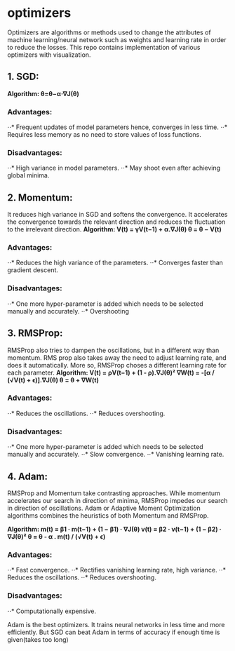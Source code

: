 # optimizers
Optimizers are algorithms or methods used to change the attributes of  machine learning/neural network such as weights and learning rate in order to reduce the losses.
This repo contains implementation of various optimizers with visualization.

## 1. SGD:
**Algorithm: θ=θ−α⋅∇J(θ)**
### Advantages:
⋅⋅* Frequent updates of model parameters hence, converges in less time.
⋅⋅* Requires less memory as no need to store values of loss functions.
### Disadvantages:
⋅⋅* High variance in model parameters.
⋅⋅* May shoot even after achieving global minima.

## 2. Momentum:
It reduces high variance in SGD and softens the convergence. It accelerates the convergence towards the relevant direction and reduces the fluctuation to the irrelevant direction. 
**Algorithm: V(t) = γV(t−1) + α.∇J(θ)
             θ    = θ − V(t)**
             
### Advantages:
⋅⋅* Reduces the high variance of the parameters.
⋅⋅* Converges faster than gradient descent.
### Disadvantages:
⋅⋅* One more hyper-parameter is added which needs to be selected manually and accurately.
⋅⋅* Overshooting

## 3. RMSProp:
RMSProp also tries to dampen the oscillations, but in a different way than momentum. RMS prop also takes away the need to adjust learning rate, and does it automatically. More so, RMSProp choses a different learning rate for each parameter.
**Algorithm: V(t)  = ρV(t−1) + (1 - ρ).∇J(θ)²
             ∇W(t) =  -[α / (√V(t) + ϵ)].∇J(θ)
             θ     = θ + ∇W(t)**
### Advantages:
⋅⋅*  Reduces the oscillations.
⋅⋅*  Reduces overshooting.
### Disadvantages:
⋅⋅* One more hyper-parameter is added which needs to be selected manually and accurately.
⋅⋅* Slow convergence.
⋅⋅* Vanishing learning rate.

## 4. Adam:
RMSProp and Momentum take contrasting approaches. While momentum accelerates our search in direction of minima, RMSProp impedes our search in direction of oscillations.
Adam or Adaptive Moment Optimization algorithms combines the heuristics of both Momentum and RMSProp.

**Algorithm: m(t) = β1 · m(t−1) + (1 − β1) · ∇J(θ)
             v(t) = β2 · v(t−1) + (1 − β2) · ∇J(θ)²
             θ     = θ - α . m(t) / (√V(t) + ϵ)**
### Advantages:
⋅⋅* Fast convergence.
⋅⋅* Rectifies vanishing learning rate, high variance.
⋅⋅* Reduces the oscillations.
⋅⋅* Reduces overshooting.
### Disadvantages:
⋅⋅* Computationally expensive.

Adam is the best optimizers. It trains neural networks in less time and more efficiently. But SGD can beat Adam in terms of accuracy if enough time is given(takes too long)

